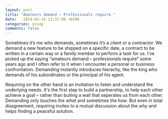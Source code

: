 ```yaml
---
layout: post
title: "Amateurs demand – Professionals require."
date:   2019-02-14 13:37:00 +0100
categories: essay
comments: false
---
```


Sometimes it’s me who demands, sometimes it’s a client or a contractor. We demand a new feature to be shipped on a specific date, a contract to be written in a certain way or a family member to perform a task for us. I’ve picked up the saying “amateurs demand – professionals require” some years ago and I often refer to it when I encounter a personal or business confrontation. Demanding instantly introduces hierachy, like the king who demands of his subordinates or the principal of his agent. 

Requiring on the other hand is an invitation to listen and understand the underlying needs. It's the first step to build a partnership, to help each other achieve a goal – rather than builing a wall that seperates us from each other. Demanding only touches the _what_ and sometimes the _how_. But even in total disagreement, requiring invites to a mutual discussion about the _why_ and helps finding a peaceful solution.
